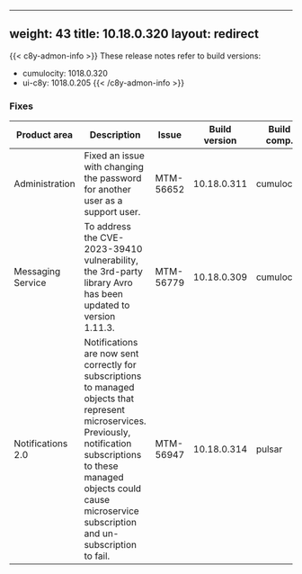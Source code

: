 
---
weight: 43
title: 10.18.0.320
layout: redirect
---

{{< c8y-admon-info >}}
These release notes refer to build versions:
- cumulocity: 1018.0.320
- ui-c8y: 1018.0.205
{{< /c8y-admon-info >}}


### Fixes

<table>
<colgroup>
<col style="width: 15%;">
<col style="width:50%;">
<col style="width: 10%;">
<col style="width: 12%;">
<col style="width: 13%;">
</colgroup>
<thead><tr>
<th>
Product area</th>
<th>
Description</th>
<th>
Issue</th>
<th>
Build version</th>
<th>Build comp.</th>
</tr>
</thead><tbody>

<tr>
<td>Administration</td>
<td>Fixed an issue with changing the password for another user as a support user.</td>
<td>MTM-56652</td>
<td>10.18.0.311</td>
<td>cumulocity</td>
</tr>

<tr>
<td>Messaging Service</td>
<td>To address the CVE-2023-39410 vulnerability, the 3rd-party library Avro has been updated to version 1.11.3.</td>
<td>MTM-56779</td>
<td>10.18.0.309</td>
<td>cumulocity</td>
</tr>

<tr>
<td>Notifications 2.0</td>
<td>Notifications are now sent correctly for subscriptions to managed objects that represent microservices. Previously, notification subscriptions to these managed objects could cause microservice subscription and un-subscription to fail.</td>
<td>MTM-56947</td>
<td>10.18.0.314</td>
<td>pulsar</td>
</tr>

</tbody></table>
